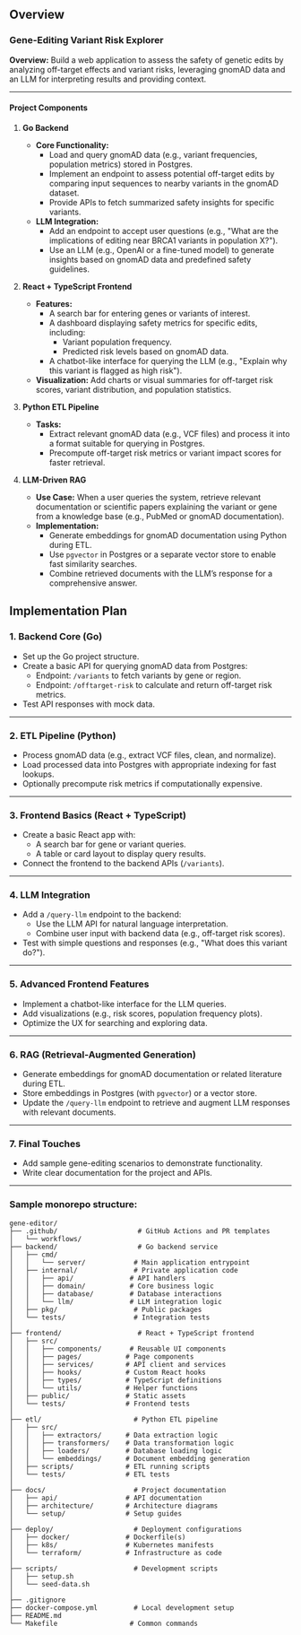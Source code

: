 ## Overview
### **Gene-Editing Variant Risk Explorer**
**Overview:** Build a web application to assess the safety of genetic edits by analyzing off-target effects and variant risks, leveraging gnomAD data and an LLM for interpreting results and providing context.

---

#### **Project Components**

1. **Go Backend**
   - **Core Functionality:**
     - Load and query gnomAD data (e.g., variant frequencies, population metrics) stored in Postgres.
     - Implement an endpoint to assess potential off-target edits by comparing input sequences to nearby variants in the gnomAD dataset.
     - Provide APIs to fetch summarized safety insights for specific variants.
   - **LLM Integration:**
     - Add an endpoint to accept user questions (e.g., "What are the implications of editing near BRCA1 variants in population X?").
     - Use an LLM (e.g., OpenAI or a fine-tuned model) to generate insights based on gnomAD data and predefined safety guidelines.

2. **React + TypeScript Frontend**
   - **Features:**
     - A search bar for entering genes or variants of interest.
     - A dashboard displaying safety metrics for specific edits, including:
       - Variant population frequency.
       - Predicted risk levels based on gnomAD data.
     - A chatbot-like interface for querying the LLM (e.g., "Explain why this variant is flagged as high risk").
   - **Visualization:** Add charts or visual summaries for off-target risk scores, variant distribution, and population statistics.

3. **Python ETL Pipeline**
   - **Tasks:**
     - Extract relevant gnomAD data (e.g., VCF files) and process it into a format suitable for querying in Postgres.
     - Precompute off-target risk metrics or variant impact scores for faster retrieval.

4. **LLM-Driven RAG**
   - **Use Case:** When a user queries the system, retrieve relevant documentation or scientific papers explaining the variant or gene from a knowledge base (e.g., PubMed or gnomAD documentation).
   - **Implementation:**
     - Generate embeddings for gnomAD documentation using Python during ETL.
     - Use `pgvector` in Postgres or a separate vector store to enable fast similarity searches.
     - Combine retrieved documents with the LLM’s response for a comprehensive answer.


## Implementation Plan

### **1. Backend Core (Go)**
   - Set up the Go project structure.
   - Create a basic API for querying gnomAD data from Postgres:
     - Endpoint: `/variants` to fetch variants by gene or region.
     - Endpoint: `/offtarget-risk` to calculate and return off-target risk metrics.
   - Test API responses with mock data.

---

### **2. ETL Pipeline (Python)**
   - Process gnomAD data (e.g., extract VCF files, clean, and normalize).
   - Load processed data into Postgres with appropriate indexing for fast lookups.
   - Optionally precompute risk metrics if computationally expensive.

---

### **3. Frontend Basics (React + TypeScript)**
   - Create a basic React app with:
     - A search bar for gene or variant queries.
     - A table or card layout to display query results.
   - Connect the frontend to the backend APIs (`/variants`).

---

### **4. LLM Integration**
   - Add a `/query-llm` endpoint to the backend:
     - Use the LLM API for natural language interpretation.
     - Combine user input with backend data (e.g., off-target risk scores).
   - Test with simple questions and responses (e.g., "What does this variant do?").

---

### **5. Advanced Frontend Features**
   - Implement a chatbot-like interface for the LLM queries.
   - Add visualizations (e.g., risk scores, population frequency plots).
   - Optimize the UX for searching and exploring data.

---

### **6. RAG (Retrieval-Augmented Generation)**
   - Generate embeddings for gnomAD documentation or related literature during ETL.
   - Store embeddings in Postgres (with `pgvector`) or a vector store.
   - Update the `/query-llm` endpoint to retrieve and augment LLM responses with relevant documents.

---

### **7. Final Touches**
   - Add sample gene-editing scenarios to demonstrate functionality.
   - Write clear documentation for the project and APIs.

---

### Sample monorepo structure:

```plaintext
gene-editor/
├── .github/                    # GitHub Actions and PR templates
│   └── workflows/
├── backend/                    # Go backend service
│   ├── cmd/                   
│   │   └── server/            # Main application entrypoint
│   ├── internal/              # Private application code
│   │   ├── api/              # API handlers
│   │   ├── domain/           # Core business logic
│   │   ├── database/         # Database interactions
│   │   └── llm/              # LLM integration logic
│   ├── pkg/                   # Public packages
│   └── tests/                 # Integration tests
│
├── frontend/                   # React + TypeScript frontend
│   ├── src/
│   │   ├── components/       # Reusable UI components
│   │   ├── pages/           # Page components
│   │   ├── services/        # API client and services
│   │   ├── hooks/           # Custom React hooks
│   │   ├── types/           # TypeScript definitions
│   │   └── utils/           # Helper functions
│   ├── public/              # Static assets
│   └── tests/               # Frontend tests
│
├── etl/                       # Python ETL pipeline
│   ├── src/
│   │   ├── extractors/      # Data extraction logic
│   │   ├── transformers/    # Data transformation logic
│   │   ├── loaders/         # Database loading logic
│   │   └── embeddings/      # Document embedding generation
│   ├── scripts/             # ETL running scripts
│   └── tests/               # ETL tests
│
├── docs/                      # Project documentation
│   ├── api/                 # API documentation
│   ├── architecture/        # Architecture diagrams
│   └── setup/               # Setup guides
│
├── deploy/                    # Deployment configurations
│   ├── docker/              # Dockerfile(s)
│   ├── k8s/                 # Kubernetes manifests
│   └── terraform/           # Infrastructure as code
│
├── scripts/                   # Development scripts
│   ├── setup.sh
│   └── seed-data.sh
│
├── .gitignore
├── docker-compose.yml         # Local development setup
├── README.md
└── Makefile                  # Common commands
```
